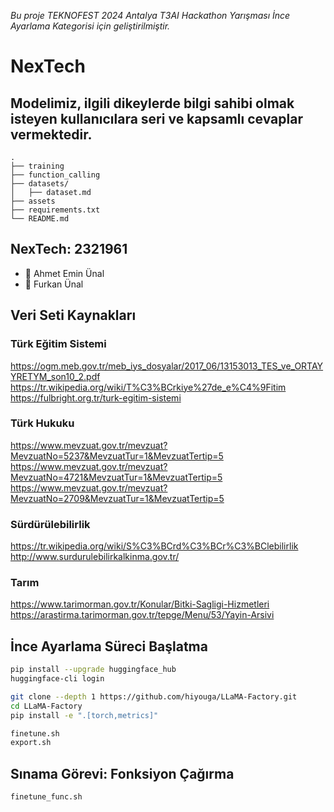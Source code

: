 *Bu proje TEKNOFEST 2024 Antalya T3AI Hackathon Yarışması İnce Ayarlama Kategorisi için geliştirilmiştir.*

# NexTech
## Modelimiz, ilgili dikeylerde bilgi sahibi olmak isteyen kullanıcılara seri ve kapsamlı cevaplar vermektedir.


````
.
├── training
├── function_calling
├── datasets/
│   ├── dataset.md
├── assets
├── requirements.txt
└── README.md
````

## NexTech: 2321961
- 👤 Ahmet Emin Ünal
- 👤 Furkan Ünal


## Veri Seti Kaynakları
### Türk Eğitim Sistemi
https://ogm.meb.gov.tr/meb_iys_dosyalar/2017_06/13153013_TES_ve_ORTAYYRETYM_son10_2.pdf
https://tr.wikipedia.org/wiki/T%C3%BCrkiye%27de_e%C4%9Fitim
https://fulbright.org.tr/turk-egitim-sistemi
### Türk Hukuku
https://www.mevzuat.gov.tr/mevzuat?MevzuatNo=5237&MevzuatTur=1&MevzuatTertip=5
https://www.mevzuat.gov.tr/mevzuat?MevzuatNo=4721&MevzuatTur=1&MevzuatTertip=5
https://www.mevzuat.gov.tr/mevzuat?MevzuatNo=2709&MevzuatTur=1&MevzuatTertip=5
### Sürdürülebilirlik
https://tr.wikipedia.org/wiki/S%C3%BCrd%C3%BCr%C3%BClebilirlik
http://www.surdurulebilirkalkinma.gov.tr/
### Tarım
https://www.tarimorman.gov.tr/Konular/Bitki-Sagligi-Hizmetleri
https://arastirma.tarimorman.gov.tr/tepge/Menu/53/Yayin-Arsivi

## İnce Ayarlama Süreci Başlatma
```bash
pip install --upgrade huggingface_hub
huggingface-cli login
```
```bash
git clone --depth 1 https://github.com/hiyouga/LLaMA-Factory.git
cd LLaMA-Factory
pip install -e ".[torch,metrics]"
```
```bash
finetune.sh
export.sh
```

## Sınama Görevi: Fonksiyon Çağırma
```bash
finetune_func.sh
```
